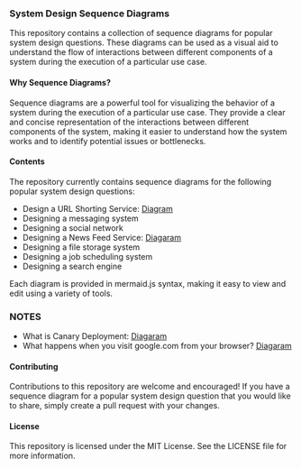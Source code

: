 
### System Design Sequence Diagrams

This repository contains a collection of sequence diagrams for popular system design questions. These diagrams can be used as a visual aid to understand the flow of interactions between different components of a system during the execution of a particular use case.

#### Why Sequence Diagrams?
Sequence diagrams are a powerful tool for visualizing the behavior of a system during the execution of a particular use case. They provide a clear and concise representation of the interactions between different components of the system, making it easier to understand how the system works and to identify potential issues or bottlenecks.

#### Contents
The repository currently contains sequence diagrams for the following popular system design questions:

- Design a URL Shorting Service: [Diagram](https://github.com/mayanksingh081/system-design-diagrams/blob/main/URL-SHORTENING-SERVICE.md)
- Designing a messaging system
- Designing a social network
- Designing a News Feed Service: [Diagaram](https://github.com/mayanksingh081/system-design-diagrams/blob/main/NEWS-FEED-SERVICE.md)
- Designing a file storage system
- Designing a job scheduling system
- Designing a search engine

Each diagram is provided in mermaid.js syntax, making it easy to view and edit using a variety of tools.

### NOTES

- What is Canary Deployment: [Diagaram](https://github.com/mayanksingh081/system-design-diagrams/blob/main/CANARY-DEPLOYMENT.md)
- What happens when you visit google.com from your browser? [Diagaram](https://github.com/bymayanksingh/system-design-diagrams/blob/main/VISITING-GOOGLE-FROM-BROWSER.md)

#### Contributing
Contributions to this repository are welcome and encouraged! If you have a sequence diagram for a popular system design question that you would like to share, simply create a pull request with your changes.

#### License
This repository is licensed under the MIT License. See the LICENSE file for more information.







